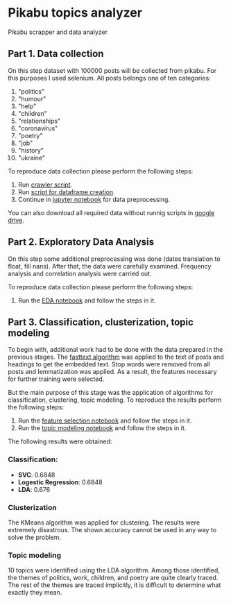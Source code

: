 # Pikabu topics analyzer
Pikabu scrapper and data analyzer

## Part 1. Data collection

On this step dataset with 100000 posts will be collected from pikabu. For this purposes I used selenium. All posts belongs one of ten categories:
1. "politics"
2. "humour"
3. "help"
4. "children"
5. "relationships"
6. "coronavirus"
7. "poetry"
8. "job"
9. "history"
10. "ukraine"

To reproduce data collection please perform the following steps:
1. Run [crawler script](Part1/crawler.py).
2. Run [script for dataframe creation](Part1/main_processing.py).
3. Continue in [jupyter notebook](Part1/preprocessing.ipynb) for data preprocessing.

You can also download all required data without runnig scripts in [google drive](https://drive.google.com/drive/folders/1eiZEIFzuk1t4u8MPgD6eQXkTWzVrEwew?usp=sharing).

## Part 2. Exploratory Data Analysis

On this step some additional preprocessing was done (dates translation to float, fill nans). After that, the data were carefully examined. Frequency analysis and correlation analysis were carried out.

To reproduce data collection please perform the following steps:
1. Run the [EDA notebook](Part2/EDA.ipynb) and follow the steps in it.

## Part 3. Classification, clusterization, topic modeling

To begin with, additional work had to be done with the data prepared in the previous stages. The [fasttext algorithm](https://fasttext.cc/docs/en/crawl-vectors.html) was applied to the text of posts and headings to get the embedded text. Stop words were removed from all posts and lemmatization was applied. As a result, the features necessary for further training were selected.

But the main purpose of this stage was the application of algorithms for classification, clustering, topic modeling. To reproduce the results perform the following steps:
1. Run the [feature selection notebook](Part3/features_selection.ipynb) and follow the steps in it.
2. Run the [topic modeling notebook](Part3/topic_modeling.ipynb) and follow the steps in it.

The following results were obtained:

### Classification:
 - **SVC**: 0.6848
 - **Logestic Regression**: 0.6848
 - **LDA**: 0.676

### Clusterization

The KMeans algorithm was applied for clustering. The results were extremely disastrous. The shown accuracy cannot be used in any way to solve the problem.

### Topic modeling

10 topics were identified using the LDA algorithm. Among those identified, the themes of politics, work, children, and poetry are quite clearly traced. The rest of the themes are traced implicitly, it is difficult to determine what exactly they mean.
